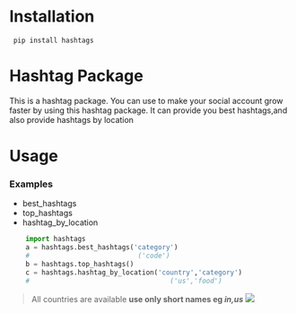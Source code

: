 # Installation
``` pip install hashtags```
# Hashtag Package
This is a hashtag package. You can use
to make your social account grow faster
by using this hashtag package.
It can provide you best hashtags,and also provide hashtags by location
# Usage
### Examples
- best_hashtags
- top_hashtags
- hashtag_by_location
```python
    import hashtags
    a = hashtags.best_hashtags('category')
    #                           ('code')
    b = hashtags.top_hashtags()
    c = hashtags.hashtag_by_location('country','category')
    #                                   ('us','food')
```
> All countries are available 
**use only short names eg  _in,us_**
<a href="https://www.patreon.com/bePatron?u=46563102"><img src='https://d33wubrfki0l68.cloudfront.net/d0ed447d8355bce531d091c60296ae2b823d9301/dfb24/assets/img/patron.png'/></a>

